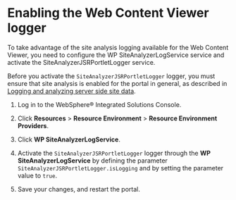 # Enabling the Web Content Viewer logger

To take advantage of the site analysis logging available for the Web Content Viewer, you need to configure the WP SiteAnalyzerLogService service and activate the SiteAnalyzerJSRPortletLogger service.

Before you activate the `SiteAnalyzerJSRPortletLogger` logger, you must ensure that site analysis is enabled for the portal in general, as described in [Logging and analyzing server side site data](../../../../../deployment/manage/monitoring/analyze_portal_usage/serverside_site_data/index.md).

1.  Log in to the WebSphere® Integrated Solutions Console.

2.  Click **Resources** \> **Resource Environment** \> **Resource Environment Providers**.

3.  Click **WP SiteAnalyzerLogService**.

4.  Activate the `SiteAnalyzerJSRPortletLogger` logger through the **WP SiteAnalyzerLogService** by defining the parameter `SiteAnalyzerJSRPortletLogger.isLogging` and by setting the parameter value to `true`.

5.  Save your changes, and restart the portal.



